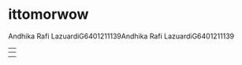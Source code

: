 # ittomorwow

<table>
  <th>
    <tr>Andhika Rafi Lazuardi<tr>
    <tr>G6401211139<tr>
   </th>
   <th>
    <tr>Andhika Rafi Lazuardi<tr>
    <tr>G6401211139<tr>
   </th>
</table>
